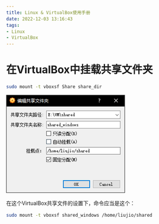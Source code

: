 ```yaml
---
title: Linux & VirtualBox使用手册
date: 2022-12-03 13:16:43
tags:
- Linux
- VirtualBox
---
```


# 在VirtualBox中挂载共享文件夹

``` bash
sudo mount -t vboxsf Share share_dir
```

![](/img/article/Linux-&-VirtualBox使用手册/image-20221203135233402.png)

在这个VirtualBox共享文件的设置下，命令应当是这个：

``` bash
sudo mount -t vboxsf shared_windows /home/liujio/shared
```

